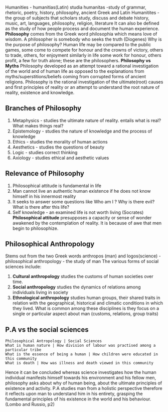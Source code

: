 Humanities - humanitias(Latin)
studia humanitas -study of grammar, rhetoric, poetry, history, philosophy, ancient Greek and Latin
Humanitites - the group of subjects that scholars study, discuss and debate history, music, art, languages, philosophy, religion, literature
It can also be defined as the study of how people process and document the human experience. 
__Philosophy__ comes from the Greek word philosophia which means love of wisdom.
A philosopher is somebody who seeks the truth (Diogenes)
Why is the purpose of philosophy?
Human life may be compared to the public games, some come to compete for honour and the crowns of victory, others to trade, others, for enjoyment similarly in life some work for honour, others profit, a few for truth alone; these are the philosophers.
__Philosophy vs Myths__
Philosophy developed as an attempt toward a rational investigation of the world and of human life as opposed to the explanations from myths/superstitions/beliefs coming from corrupted forms of ancient religions.
Philosophy is the rational investigation of the ultimate(root) causes and first principles of reality
or an attempt to understand the root nature of reality, existence and knowledge.
## Branches of Philosophy
1. Metaphysics - studies the ultimate nature of reality. entails what is real? What makes things real?
2. Epistemology - studies the nature of knowledge and the process of knowledge
3. Ethics - studies the morality of human actions
4. Aesthetics - studies the questions of beauty
4. Logic - studies correct thinking
5. Axiology - studies ethical and aesthetic values
## Relevance of Philosophy
1. Philosophical attitude is fundamental in life
2. Man cannot live an authentic human existence if he does not know himself in his innermost reality
3. It seeks to answer some questions like Who am I ? Why is there evil? What is there after this life?
4. Self knowledge - an examined life is not worth living (Socrates)
__Philosophical attitude__ presupposes a capacity or sense of wonder awakened by the contemplation of reality.
It is because of awe that men begin to philosophize.
## Philosophical Anthropology
Stems out from the two Greek words anthropos (man) and logos(science)  -philosophical anthropology - the study of man
The various forms of social sciences include:
1. __Cultural anthropology__ studies the customs of human societies over time.
2.  __Social anthropology__ studies the dynamics of relations among individuals living in society
3. __Ethnological anthropology__ studies human groups, their shared traits in relation with the geographical, historical and climatic conditions in which they lived.
What is common among these disciplines is they focus on a single or particular aspect about man (customs, relations, group traits)
## P.A vs the social sciences
```table
Philosophical Antropology | Social Sciences
What is human nature | How division of labour was practised among a particular tribe
What is the essence of being a human | How children were educated in this community
What is death | How was illness and death viewed in this community
```
Hence it can be concluded whereas science investigates how the human individual manifests himself towards his environment and his fellow men, philosophy asks about why of human being, about the ultimate principles of existence and activity.
P.A studies man from a holistic perspective therefore it reflects upon man to understand him in his entirety, grasping the fundamental principles of his existence in the world and his behaviour. (Lombo and Russio, p2)
